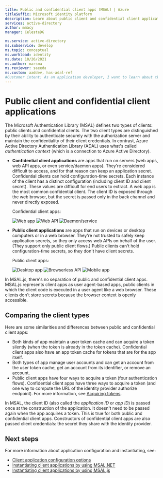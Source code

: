 ```yaml
---
title: Public and confidential client apps (MSAL) | Azure
titleSuffix: Microsoft identity platform
description: Learn about public client and confidential client applications in the Microsoft Authentication Library (MSAL).
services: active-directory
author: mmacy
manager: CelesteDG

ms.service: active-directory
ms.subservice: develop
ms.topic: conceptual
ms.workload: identity
ms.date: 10/26/2021
ms.author: marsma
ms.reviewer: saeeda
ms.custom: aaddev, has-adal-ref
#Customer intent: As an application developer, I want to learn about the types of client apps so I can decide if this platform meets my app development requirements.
---
```


# Public client and confidential client applications

The Microsoft Authentication Library (MSAL) defines two types of clients: public clients and confidential clients. The two client types are distinguished by their ability to authenticate securely with the authorization server and maintain the confidentiality of their client credentials. In contrast, Azure Active Directory Authentication Library (ADAL) uses what's called _authentication context_ (which is a connection to Azure Active Directory).

- **Confidential client applications** are apps that run on servers (web apps, web API apps, or even service/daemon apps). They're considered difficult to access, and for that reason can keep an application secret. Confidential clients can hold configuration-time secrets. Each instance of the client has a distinct configuration (including client ID and client secret). These values are difficult for end users to extract. A web app is the most common confidential client. The client ID is exposed through the web browser, but the secret is passed only in the back channel and never directly exposed.

  Confidential client apps: 

  ![Web app](media/msal-client-applications/web-app.png) ![Web API](media/msal-client-applications/web-api.png) ![Daemon/service](media/msal-client-applications/daemon-service.png)

- **Public client applications** are apps that run on devices or desktop computers or in a web browser. They're not trusted to safely keep application secrets, so they only access web APIs on behalf of the user. (They support only public client flows.) Public clients can't hold configuration-time secrets, so they don't have client secrets.

  Public client apps: 

  ![Desktop app](media/msal-client-applications/desktop-app.png) ![Browserless API](media/msal-client-applications/browserless-app.png) ![Mobile app](media/msal-client-applications/mobile-app.png)

In MSAL.js, there's no separation of public and confidential client apps. MSAL.js represents client apps as user agent-based apps, public clients in which the client code is executed in a user agent like a web browser. These clients don't store secrets because the browser context is openly accessible.

## Comparing the client types

Here are some similarities and differences between public and confidential client apps:

- Both kinds of app maintain a user token cache and can acquire a token silently (when the token is already in the token cache). Confidential client apps also have an app token cache for tokens that are for the app itself.
- Both types of app manage user accounts and can get an account from the user token cache, get an account from its identifier, or remove an account.
- Public client apps have four ways to acquire a token (four authentication flows). Confidential client apps have three ways to acquire a token (and one way to compute the URL of the identity provider authorize endpoint). For more information, see [Acquiring tokens](msal-acquire-cache-tokens.md).

In MSAL, the client ID (also called the _application ID_ or _app ID_) is passed once at the construction of the application. It doesn't need to be passed again when the app acquires a token. This is true for both public and confidential client apps. Constructors of confidential client apps are also passed client credentials: the secret they share with the identity provider.

## Next steps

For more information about application configuration and instantiating, see:

- [Client application configuration options](msal-client-application-configuration.md)
- [Instantiating client applications by using MSAL.NET](msal-net-initializing-client-applications.md)
- [Instantiating client applications by using MSAL.js](msal-js-initializing-client-applications.md)
